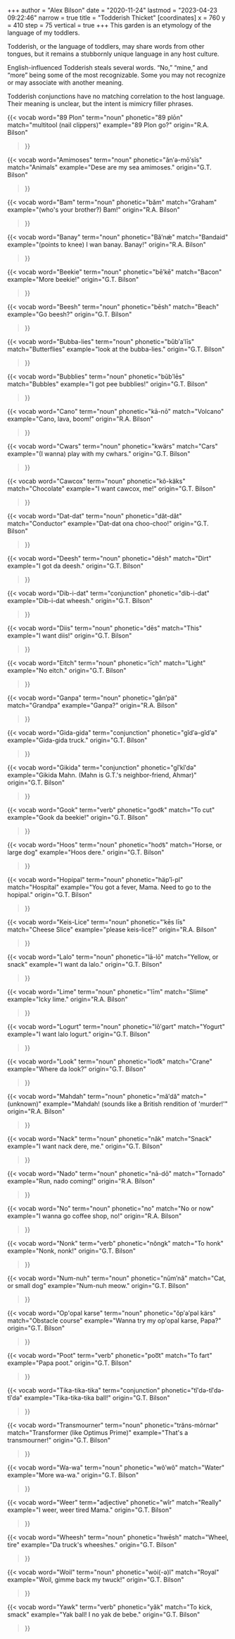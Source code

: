 +++
author = "Alex Bilson"
date = "2020-11-24"
lastmod = "2023-04-23 09:22:46"
narrow = true
title = "Todderish Thicket"
[coordinates]
    x = 760
    y = 410
    step = 75
    vertical = true
+++
This garden is an etymology of the language of my toddlers.

Todderish, or the language of toddlers, may share words from other tongues, but it remains a stubbornly unique language in any host culture.

English-influenced Todderish steals several words. “No,” “mine,” and “more” being some of the most recognizable. Some you may not recognize or may associate with another meaning.

Todderish conjunctions have no matching correlation to the host language. Their meaning is unclear, but the intent is mimicry filler phrases.

{{< vocab
  word="89 Plon"
  term="noun"
  phonetic="89 plōn"
  match="multitool (nail clippers)"
  example="89 Plon go?"
  origin="R.A. Bilson"
>}}

{{< vocab
  word="Amimoses"
  term="noun"
  phonetic="ăn′ə-mō′sĭs"
  match="Animals"
  example="Dese are my sea amimoses."
  origin="G.T. Bilson"
>}}

{{< vocab
  word="Bam"
  term="noun"
  phonetic="băm"
  match="Graham"
  example="(who's your brother?) Bam!"
  origin="R.A. Bilson"
>}}

{{< vocab
  word="Banay"
  term="noun"
  phonetic="Bă′nǽ"
  match="Bandaid"
  example="(points to knee) I wan banay. Banay!"
  origin="R.A. Bilson"
>}}

{{< vocab
  word="Beekie"
  term="noun"
  phonetic="bē′kē"
  match="Bacon"
  example="More beekie!"
  origin="G.T. Bilson"
>}}

{{< vocab
  word="Beesh"
  term="noun"
  phonetic="bēsh"
  match="Beach"
  example="Go beesh?"
  origin="G.T. Bilson"
>}}

{{< vocab
  word="Bubba-lies"
  term="noun"
  phonetic="bŭb′a′līs"
  match="Butterflies"
  example="look at the bubba-lies."
  origin="G.T. Bilson"
>}}

{{< vocab
  word="Bubblies"
  term="noun"
  phonetic="bŭb′lēs"
  match="Bubbles"
  example="I got pee bubblies!"
  origin="G.T. Bilson"
>}}

{{< vocab
  word="Cano"
  term="noun"
  phonetic="kā-nō"
  match="Volcano"
  example="Cano, lava, boom!"
  origin="R.A. Bilson"
>}}

{{< vocab
  word="Cwars"
  term="noun"
  phonetic="kwärs"
  match="Cars"
  example="(I wanna) play with my cwhars."
  origin="G.T. Bilson"
>}}

{{< vocab
  word="Cawcox"
  term="noun"
  phonetic="kô-käks"
  match="Chocolate"
  example="I want cawcox, me!"
  origin="G.T. Bilson"
>}}

{{< vocab
  word="Dat-dat"
  term="noun"
  phonetic="dăt-dăt"
  match="Conductor"
  example="Dat-dat ona choo-choo!"
  origin="G.T. Bilson"
>}}

{{< vocab
  word="Deesh"
  term="noun"
  phonetic="dēsh"
  match="Dirt"
  example="I got da deesh."
  origin="G.T. Bilson"
>}}

{{< vocab
  word="Dib-i-dat"
  term="conjunction"
  phonetic="dib-i-dat"
  example="Dib-i-dat wheesh."
  origin="G.T. Bilson"
>}}

{{< vocab
  word="Diis"
  term="noun"
  phonetic="dēs"
  match="This"
  example="I want diis!"
  origin="G.T. Bilson"
>}}

{{< vocab
  word="Eitch"
  term="noun"
  phonetic="īch"
  match="Light"
  example="No eitch."
  origin="G.T. Bilson"
>}}

{{< vocab
  word="Ganpa"
  term="noun"
  phonetic="găn′pä"
  match="Grandpa"
  example="Ganpa?"
  origin="R.A. Bilson"
>}}

{{< vocab
  word="Gida-gida"
  term="conjunction"
  phonetic="gĭd′ə-gĭd′ə"
  example="Gida-gida truck."
  origin="G.T. Bilson"
>}}

{{< vocab
  word="Gikida"
  term="conjunction"
  phonetic="gĭ′kĭ′də"
  example="Gikida Mahn. (Mahn is G.T.'s neighbor-friend, Ahmar)"
  origin="G.T. Bilson"
>}}

{{< vocab
  word="Gook"
  term="verb"
  phonetic="goo͝k"
  match="To cut"
  example="Gook da beekie!"
  origin="G.T. Bilson"
>}}

{{< vocab
  word="Hoos"
  term="noun"
  phonetic="hoo͝s"
  match="Horse, or large dog"
  example="Hoos dere."
  origin="G.T. Bilson"
>}}

{{< vocab
  word="Hopipal"
  term="noun"
  phonetic="häp′ĭ-pl"
  match="Hospital"
  example="You got a fever, Mama. Need to go to the hopipal."
  origin="G.T. Bilson"
>}}

{{< vocab
  word="Keis-Lice"
  term="noun"
  phonetic="ˈkēs līs"
  match="Cheese Slice"
  example="please keis-lice?"
  origin="R.A. Bilson"
>}}

{{< vocab
  word="Lalo"
  term="noun"
  phonetic="lā-lō"
  match="Yellow, or snack"
  example="I want da lalo."
  origin="G.T. Bilson"
>}}

{{< vocab
  word="Lime"
  term="noun"
  phonetic="ˈlīm"
  match="Slime"
  example="Icky lime."
  origin="R.A. Bilson"
>}}

{{< vocab
  word="Logurt"
  term="noun"
  phonetic="lō′gərt"
  match="Yogurt"
  example="I want lalo logurt."
  origin="G.T. Bilson"
>}}

{{< vocab
  word="Look"
  term="noun"
  phonetic="loo͝k"
  match="Crane"
  example="Where da look?"
  origin="G.T. Bilson"
>}}

{{< vocab
  word="Mahdah"
  term="noun"
  phonetic="mă′dă"
  match="(unknown)"
  example="Mahdah! (sounds like a British rendition of 'murder!'"
  origin="R.A. Bilson"
>}}

{{< vocab
  word="Nack"
  term="noun"
  phonetic="năk"
  match="Snack"
  example="I want nack dere, me."
  origin="G.T. Bilson"
>}}

{{< vocab
  word="Nado"
  term="noun"
  phonetic="nā-dō"
  match="Tornado"
  example="Run, nado coming!"
  origin="R.A. Bilson"
>}}

{{< vocab
  word="No"
  term="noun"
  phonetic="no"
  match="No or now"
  example="I wanna go coffee shop, no!"
  origin="R.A. Bilson"
>}}

{{< vocab
  word="Nonk"
  term="verb"
  phonetic="nôngk"
  match="To honk"
  example="Nonk, nonk!"
  origin="G.T. Bilson"
>}}

{{< vocab
  word="Num-nuh"
  term="noun"
  phonetic="nŭm′nă"
  match="Cat, or small dog"
  example="Num-nuh meow."
  origin="G.T. Bilson"
>}}

{{< vocab
  word="Op'opal karse"
  term="noun"
  phonetic="ŏp′ə′pəl kärs"
  match="Obstacle course"
  example="Wanna try my op'opal karse, Papa?"
  origin="G.T. Bilson"
>}}

{{< vocab
  word="Poot"
  term="verb"
  phonetic="poo͞t"
  match="To fart"
  example="Papa poot."
  origin="G.T. Bilson"
>}}

{{< vocab
  word="Tika-tika-tika"
  term="conjunction"
  phonetic="tĭ′də-tĭ′də-tĭ′də"
  example="Tika-tika-tika ball!"
  origin="G.T. Bilson"
>}}

{{< vocab
  word="Transmourner"
  term="noun"
  phonetic="trăns-môrnər"
  match="Transformer (like Optimus Prime)"
  example="That's a transmourner!"
  origin="G.T. Bilson"
>}}

{{< vocab
  word="Wa-wa"
  term="noun"
  phonetic="wô′wô"
  match="Water"
  example="More wa-wa."
  origin="G.T. Bilson"
>}}

{{< vocab
  word="Weer"
  term="adjective"
  phonetic="wîr"
  match="Really"
  example="I weer, weer tired Mama."
  origin="G.T. Bilson"
>}}

{{< vocab
  word="Wheesh"
  term="noun"
  phonetic="hwēsh"
  match="Wheel, tire"
  example="Da truck's wheeshes."
  origin="G.T. Bilson"
>}}

{{< vocab
  word="Woil"
  term="noun"
  phonetic="wȯi(-ə)l"
  match="Royal"
  example="Woil, gimme back my twuck!"
  origin="G.T. Bilson"
>}}

{{< vocab
  word="Yawk"
  term="verb"
  phonetic="yăk"
  match="To kick, smack"
  example="Yak ball! I no yak de bebe."
  origin="G.T. Bilson"
>}}

